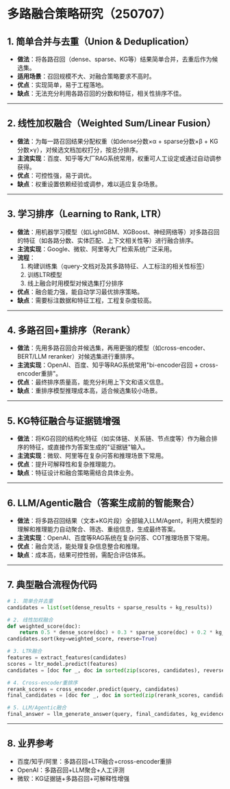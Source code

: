 # 多路融合策略研究（250707）

## 1. 简单合并与去重（Union & Deduplication）
- **做法**：将各路召回（dense、sparse、KG等）结果简单合并，去重后作为候选集。
- **适用场景**：召回规模不大、对融合策略要求不高时。
- **优点**：实现简单，易于工程落地。
- **缺点**：无法充分利用各路召回的分数和特征，相关性排序不佳。

---

## 2. 线性加权融合（Weighted Sum/Linear Fusion）
- **做法**：为每一路召回结果分配权重（如dense分数×α + sparse分数×β + KG分数×γ），对候选文档加权打分，按总分排序。
- **主流实现**：百度、知乎等大厂RAG系统常用，权重可人工设定或通过自动调参获得。
- **优点**：可控性强，易于调优。
- **缺点**：权重设置依赖经验或调参，难以适应复杂场景。

---

## 3. 学习排序（Learning to Rank, LTR）
- **做法**：用机器学习模型（如LightGBM、XGBoost、神经网络等）对多路召回的特征（如各路分数、实体匹配、上下文相关性等）进行融合排序。
- **主流实现**：Google、微软、阿里等大厂检索系统广泛采用。
- **流程**：
  1. 构建训练集（query-文档对及其多路特征、人工标注的相关性标签）
  2. 训练LTR模型
  3. 线上融合时用模型对候选集打分排序
- **优点**：融合能力强，能自动学习最优排序策略。
- **缺点**：需要标注数据和特征工程，工程复杂度较高。

---

## 4. 多路召回+重排序（Rerank）
- **做法**：先用多路召回合并候选集，再用更强的模型（如cross-encoder、BERT/LLM reranker）对候选集进行重排序。
- **主流实现**：OpenAI、百度、知乎等RAG系统常用"bi-encoder召回 + cross-encoder重排"。
- **优点**：最终排序质量高，能充分利用上下文和语义信息。
- **缺点**：重排序模型推理成本高，适合候选集较小场景。

---

## 5. KG特征融合与证据链增强
- **做法**：将KG召回的结构化特征（如实体链、关系链、节点度等）作为融合排序的特征，或直接作为答案生成的"证据链"输入。
- **主流实现**：微软、阿里等在复杂问答和推理场景下常用。
- **优点**：提升可解释性和复杂推理能力。
- **缺点**：特征设计和融合策略需结合具体业务。

---

## 6. LLM/Agentic融合（答案生成前的智能聚合）
- **做法**：将多路召回结果（文本+KG片段）全部输入LLM/Agent，利用大模型的理解和推理能力自动聚合、筛选、重组信息，生成最终答案。
- **主流实现**：OpenAI、百度等RAG系统在复杂问答、COT推理场景下常用。
- **优点**：融合灵活，能处理复杂信息整合和推理。
- **缺点**：成本高，结果可控性弱，需配合评估体系。

---

## 7. 典型融合流程伪代码
```python
# 1. 简单合并去重
candidates = list(set(dense_results + sparse_results + kg_results))

# 2. 线性加权融合
def weighted_score(doc):
    return 0.5 * dense_score(doc) + 0.3 * sparse_score(doc) + 0.2 * kg_score(doc)
candidates.sort(key=weighted_score, reverse=True)

# 3. LTR融合
features = extract_features(candidates)
scores = ltr_model.predict(features)
candidates = [doc for _, doc in sorted(zip(scores, candidates), reverse=True)]

# 4. Cross-encoder重排序
rerank_scores = cross_encoder.predict(query, candidates)
final_candidates = [doc for _, doc in sorted(zip(rerank_scores, candidates), reverse=True)]

# 5. LLM/Agentic融合
final_answer = llm_generate_answer(query, final_candidates, kg_evidence)
```

---

## 8. 业界参考
- 百度/知乎/阿里：多路召回+LTR融合+cross-encoder重排
- OpenAI：多路召回+LLM聚合+人工评测
- 微软：KG证据链+多路召回+可解释性增强 